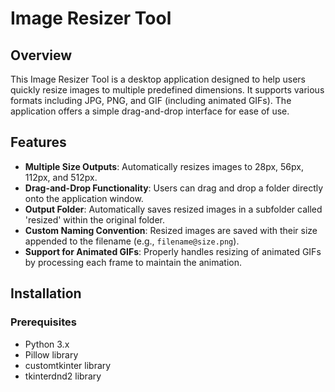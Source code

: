 # Image Resizer Tool

## Overview

This Image Resizer Tool is a desktop application designed to help users quickly resize images to multiple predefined dimensions. It supports various formats including JPG, PNG, and GIF (including animated GIFs). The application offers a simple drag-and-drop interface for ease of use.

## Features

- **Multiple Size Outputs**: Automatically resizes images to 28px, 56px, 112px, and 512px.
- **Drag-and-Drop Functionality**: Users can drag and drop a folder directly onto the application window.
- **Output Folder**: Automatically saves resized images in a subfolder called 'resized' within the original folder.
- **Custom Naming Convention**: Resized images are saved with their size appended to the filename (e.g., `filename@size.png`).
- **Support for Animated GIFs**: Properly handles resizing of animated GIFs by processing each frame to maintain the animation.

## Installation

### Prerequisites

- Python 3.x
- Pillow library
- customtkinter library
- tkinterdnd2 library

